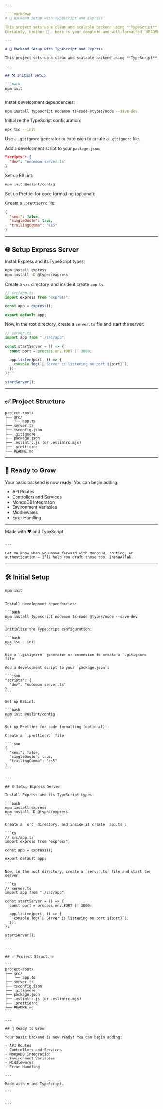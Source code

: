 ```yaml
---

````markdown
# 🚀 Backend Setup with TypeScript and Express

This project sets up a clean and scalable backend using **TypeScript**, **Express**, **Nodemon**, **ESLint**, and **Prettier**.
Certainly, brother 🤝 — here is your complete and well-formatted `README.md` file rewritten in proper Markdown format. You can copy and paste this **entire block** directly into your `README.md`.

---
```


````markdown
# 🚀 Backend Setup with TypeScript and Express

This project sets up a clean and scalable backend using **TypeScript**, **Express**, **Nodemon**, **ESLint**, and **Prettier**.

---

## 🛠️ Initial Setup

```bash
npm init
```
````

Install development dependencies:

```bash
npm install typescript nodemon ts-node @types/node --save-dev
```

Initialize the TypeScript configuration:

```bash
npx tsc --init
```

Use a `.gitignore` generator or extension to create a `.gitignore` file.

Add a development script to your `package.json`:

```json
"scripts": {
  "dev": "nodemon server.ts"
}
```

Set up ESLint:

```bash
npm init @eslint/config
```

Set up Prettier for code formatting (optional):

Create a `.prettierrc` file:

```json
{
  "semi": false,
  "singleQuote": true,
  "trailingComma": "es5"
}
```

---

## 🌐 Setup Express Server

Install Express and its TypeScript types:

```bash
npm install express
npm install -D @types/express
```

Create a `src` directory, and inside it create `app.ts`:

```ts
// src/app.ts
import express from "express";

const app = express();

export default app;
```

Now, in the root directory, create a `server.ts` file and start the server:

```ts
// server.ts
import app from "./src/app";

const startServer = () => {
  const port = process.env.PORT || 3000;

  app.listen(port, () => {
    console.log(`🚀 Server is listening on port ${port}`);
  });
};

startServer();
```

---

## ✅ Project Structure

```
project-root/
├── src/
│   └── app.ts
├── server.ts
├── tsconfig.json
├── .gitignore
├── package.json
├── .eslintrc.js (or .eslintrc.mjs)
├── .prettierrc
└── README.md
```

---

## 🌱 Ready to Grow

Your basic backend is now ready! You can begin adding:

- API Routes
- Controllers and Services
- MongoDB Integration
- Environment Variables
- Middlewares
- Error Handling

---

Made with ❤️ and TypeScript.

```

---

Let me know when you move forward with MongoDB, routing, or authentication — I’ll help you draft those too, InshaAllah.
```

---

## 🛠️ Initial Setup

```bash
npm init
```

````

Install development dependencies:

```bash
npm install typescript nodemon ts-node @types/node --save-dev
```

Initialize the TypeScript configuration:

```bash
npx tsc --init
```

Use a `.gitignore` generator or extension to create a `.gitignore` file.

Add a development script to your `package.json`:

```json
"scripts": {
  "dev": "nodemon server.ts"
}
```

Set up ESLint:

```bash
npm init @eslint/config
```

Set up Prettier for code formatting (optional):

Create a `.prettierrc` file:

```json
{
  "semi": false,
  "singleQuote": true,
  "trailingComma": "es5"
}
```

---

## 🌐 Setup Express Server

Install Express and its TypeScript types:

```bash
npm install express
npm install -D @types/express
```

Create a `src` directory, and inside it create `app.ts`:

```ts
// src/app.ts
import express from "express";

const app = express();

export default app;
```

Now, in the root directory, create a `server.ts` file and start the server:

```ts
// server.ts
import app from "./src/app";

const startServer = () => {
  const port = process.env.PORT || 3000;

  app.listen(port, () => {
    console.log(`🚀 Server is listening on port ${port}`);
  });
};

startServer();
```

---

## ✅ Project Structure

```
project-root/
├── src/
│   └── app.ts
├── server.ts
├── tsconfig.json
├── .gitignore
├── package.json
├── .eslintrc.js (or .eslintrc.mjs)
├── .prettierrc
└── README.md
```

---

## 🌱 Ready to Grow

Your basic backend is now ready! You can begin adding:

- API Routes
- Controllers and Services
- MongoDB Integration
- Environment Variables
- Middlewares
- Error Handling

---

Made with ❤️ and TypeScript.

```

---
```

````
